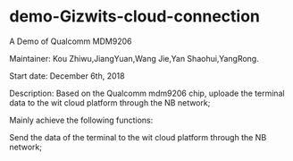 # demo-Gizwits-cloud-connection
A Demo of Qualcomm MDM9206

Maintainer: Kou Zhiwu,JiangYuan,Wang Jie,Yan Shaohui,YangRong.

Start date: December 6th, 2018

Description: Based on the Qualcomm mdm9206 chip,  uploade the terminal data  to the wit cloud platform through the NB network;

Mainly achieve the following functions:

Send the data of the terminal to the wit cloud platform through the NB network;
